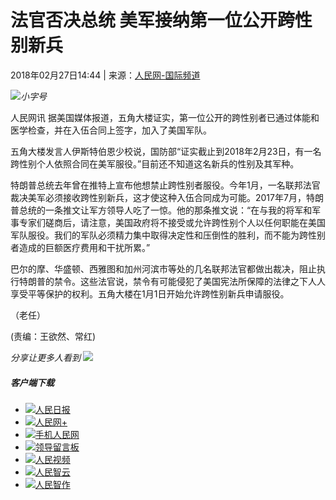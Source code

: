 # 法官否决总统 美军接纳第一位公开跨性别新兵

2018年02月27日14:44 | 来源：[人民网-国际频道](http://world.people.com.cn/)

![](/img/2020wbc/imgs/icon_type.png)_小字号_

人民网讯 据美国媒体报道，五角大楼证实，第一位公开的跨性别者已通过体能和医学检查，并在入伍合同上签字，加入了美国军队。

五角大楼发言人伊斯特伯恩少校说，国防部“证实截止到2018年2月23日，有一名跨性别个人依照合同在美军服役。”目前还不知道这名新兵的性别及其军种。

特朗普总统去年曾在推特上宣布他想禁止跨性别者服役。今年1月，一名联邦法官裁决美军必须接收跨性别新兵，这才使这种入伍合同成为可能。2017年7月，特朗普总统的一条推文让军方领导人吃了一惊。他的那条推文说：“在与我的将军和军事专家们磋商后，请注意，美国政府将不接受或允许跨性别个人以任何职能在美国军队服役。我们的军队必须精力集中取得决定性和压倒性的胜利，而不能为跨性别者造成的巨额医疗费用和干扰所累。”

巴尔的摩、华盛顿、西雅图和加州河滨市等处的几名联邦法官都做出裁决，阻止执行特朗普的禁令。这些法官说，禁令有可能侵犯了美国宪法所保障的法律之下人人享受平等保护的权利。五角大楼在1月1日开始允许跨性别新兵申请服役。

（老任）

(责编：王欲然、常红)

_分享让更多人看到 _![](/img/2020wbc/imgs/share.png)__ 

##### 客户端下载

-   [![](/img/2020wbc/imgs/icon_download_rmrb.png)人民日报](http://www.people.com.cn/GB/123231/365206/index.html)
-   [![](/img/2020wbc/imgs/icon_download_rmwj1.png)人民网+](http://www.people.com.cn/app/download.html)
-   [![](/img/2020wbc/imgs/icon_download_rmw.png)手机人民网](http://www.people.com.cn/GB/123231/365208/index.html)
-   [![](/img/2020wbc/imgs/icon_download_ly.png)领导留言板](http://leaders.people.com.cn/GB/178291/407226/index.html)
-   [![](/img/2020wbc/imgs/icon_download_video.png)人民视频](http://5g.people.cn/rmspdown/)
-   [![](/img/2020wbc/imgs/icon_download_zy.png)人民智云](http://www.people.com.cn/rmzy/download.html)
-   [![](/img/2020wbc/imgs/icon_download_zz.png)人民智作](http://coo.people.cn/)